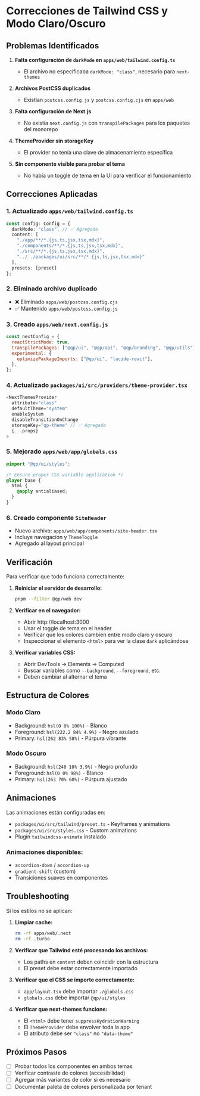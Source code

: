 # Correcciones de Tailwind CSS y Modo Claro/Oscuro

## Problemas Identificados

1. **Falta configuración de `darkMode` en `apps/web/tailwind.config.ts`**
   - El archivo no especificaba `darkMode: "class"`, necesario para `next-themes`

2. **Archivos PostCSS duplicados**
   - Existían `postcss.config.js` y `postcss.config.cjs` en `apps/web`

3. **Falta configuración de Next.js**
   - No existía `next.config.js` con `transpilePackages` para los paquetes del monorepo

4. **ThemeProvider sin storageKey**
   - El provider no tenía una clave de almacenamiento específica

5. **Sin componente visible para probar el tema**
   - No había un toggle de tema en la UI para verificar el funcionamiento

## Correcciones Aplicadas

### 1. Actualizado `apps/web/tailwind.config.ts`
```typescript
const config: Config = {
  darkMode: "class", // ✅ Agregado
  content: [
    "./app/**/*.{js,ts,jsx,tsx,mdx}",
    "./components/**/*.{js,ts,jsx,tsx,mdx}",
    "./src/**/*.{js,ts,jsx,tsx,mdx}",
    "../../packages/ui/src/**/*.{js,ts,jsx,tsx,mdx}"
  ],
  presets: [preset]
};
```

### 2. Eliminado archivo duplicado
- ❌ Eliminado `apps/web/postcss.config.cjs`
- ✅ Mantenido `apps/web/postcss.config.js`

### 3. Creado `apps/web/next.config.js`
```javascript
const nextConfig = {
  reactStrictMode: true,
  transpilePackages: ["@qp/ui", "@qp/api", "@qp/branding", "@qp/utils"],
  experimental: {
    optimizePackageImports: ["@qp/ui", "lucide-react"],
  },
};
```

### 4. Actualizado `packages/ui/src/providers/theme-provider.tsx`
```typescript
<NextThemesProvider
  attribute="class"
  defaultTheme="system"
  enableSystem
  disableTransitionOnChange
  storageKey="qp-theme" // ✅ Agregado
  {...props}
>
```

### 5. Mejorado `apps/web/app/globals.css`
```css
@import "@qp/ui/styles";

/* Ensure proper CSS variable application */
@layer base {
  html {
    @apply antialiased;
  }
}
```

### 6. Creado componente `SiteHeader`
- Nuevo archivo: `apps/web/app/components/site-header.tsx`
- Incluye navegación y `ThemeToggle`
- Agregado al layout principal

## Verificación

Para verificar que todo funciona correctamente:

1. **Reiniciar el servidor de desarrollo:**
   ```bash
   pnpm --filter @qp/web dev
   ```

2. **Verificar en el navegador:**
   - Abrir http://localhost:3000
   - Usar el toggle de tema en el header
   - Verificar que los colores cambien entre modo claro y oscuro
   - Inspeccionar el elemento `<html>` para ver la clase `dark` aplicándose

3. **Verificar variables CSS:**
   - Abrir DevTools → Elements → Computed
   - Buscar variables como `--background`, `--foreground`, etc.
   - Deben cambiar al alternar el tema

## Estructura de Colores

### Modo Claro
- Background: `hsl(0 0% 100%)` - Blanco
- Foreground: `hsl(222.2 84% 4.9%)` - Negro azulado
- Primary: `hsl(262 83% 58%)` - Púrpura vibrante

### Modo Oscuro
- Background: `hsl(240 10% 3.9%)` - Negro profundo
- Foreground: `hsl(0 0% 98%)` - Blanco
- Primary: `hsl(263 70% 60%)` - Púrpura ajustado

## Animaciones

Las animaciones están configuradas en:
- `packages/ui/src/tailwind/preset.ts` - Keyframes y animations
- `packages/ui/src/styles.css` - Custom animations
- Plugin `tailwindcss-animate` instalado

### Animaciones disponibles:
- `accordion-down` / `accordion-up`
- `gradient-shift` (custom)
- Transiciones suaves en componentes

## Troubleshooting

Si los estilos no se aplican:

1. **Limpiar cache:**
   ```bash
   rm -rf apps/web/.next
   rm -rf .turbo
   ```

2. **Verificar que Tailwind esté procesando los archivos:**
   - Los paths en `content` deben coincidir con la estructura
   - El preset debe estar correctamente importado

3. **Verificar que el CSS se importe correctamente:**
   - `app/layout.tsx` debe importar `./globals.css`
   - `globals.css` debe importar `@qp/ui/styles`

4. **Verificar que next-themes funcione:**
   - El `<html>` debe tener `suppressHydrationWarning`
   - El `ThemeProvider` debe envolver toda la app
   - El atributo debe ser `"class"` no `"data-theme"`

## Próximos Pasos

- [ ] Probar todos los componentes en ambos temas
- [ ] Verificar contraste de colores (accesibilidad)
- [ ] Agregar más variantes de color si es necesario
- [ ] Documentar paleta de colores personalizada por tenant
